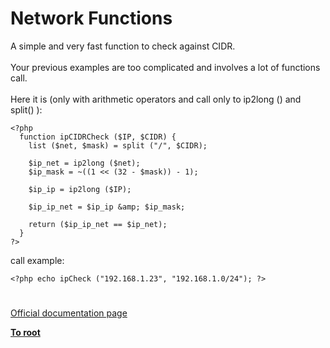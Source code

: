# Network Functions



A simple and very fast function to check against CIDR.<br><br>Your previous examples are too complicated and involves a lot of functions call.<br><br>Here it is (only with arithmetic operators and call only to ip2long () and split() ):<br>

```
<?php
  function ipCIDRCheck ($IP, $CIDR) {
    list ($net, $mask) = split ("/", $CIDR);
    
    $ip_net = ip2long ($net);
    $ip_mask = ~((1 << (32 - $mask)) - 1);

    $ip_ip = ip2long ($IP);

    $ip_ip_net = $ip_ip &amp; $ip_mask;

    return ($ip_ip_net == $ip_net);
  }
?>
```

call example: 

```
<?php echo ipCheck ("192.168.1.23", "192.168.1.0/24"); ?>
```
  

#

[Official documentation page](https://www.php.net/manual/en/ref.network.php)

**[To root](/README.md)**